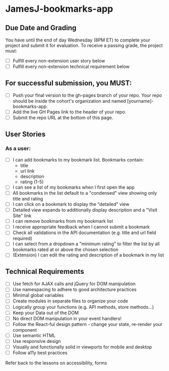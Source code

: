 # JamesJ-bookmarks-app

## Due Date and Grading
You have until the end of day Wednesday (8PM ET) to complete your project and submit it for evaluation. To receive a passing grade, the project must:

- [ ] Fulfill every non-extension user story below
- [ ] Fulfill every non-extension technical requirement below
## For successful submission, you MUST:

- [ ] Push your final version to the gh-pages branch of your repo. Your repo should be inside the cohort's organization and named [yourname]-bookmarks-app.
- [ ] Add the live GH Pages link to the header of your repo.
- [ ] Submit the repo URL at the bottom of this page.

## User Stories
### As a user:

- [ ] I can add bookmarks to my bookmark list. Bookmarks contain:
  - title
  - url link
  - description
  - rating (1-5)
- [ ] I can see a list of my bookmarks when I first open the app
- [ ] All bookmarks in the list default to a "condensed" view showing only title and rating
- [ ] I can click on a bookmark to display the "detailed" view
- [ ] Detailed view expands to additionally display description and a "Visit Site" link
- [ ] I can remove bookmarks from my bookmark list
- [ ] I receive appropriate feedback when I cannot submit a bookmark
- [ ] Check all validations in the API documentation (e.g. title and url field required)
- [ ] I can select from a dropdown a "minimum rating" to filter the list by all bookmarks rated at or above the chosen selection
- [ ] (Extension) I can edit the rating and description of a bookmark in my list

## Technical Requirements
- [ ] Use fetch for AJAX calls and jQuery for DOM manipulation
- [ ] Use namespacing to adhere to good architecture practices
- [ ] Minimal global variables
- [ ] Create modules in separate files to organize your code
- [ ] Logically group your functions (e.g. API methods, store methods...)
- [ ] Keep your Data out of the DOM
- [ ] No direct DOM manipulation in your event handlers!
- [ ] Follow the React-ful design pattern - change your state, re-render your component
- [ ] Use semantic HTML
- [ ] Use responsive design
- [ ] Visually and functionally solid in viewports for mobile and desktop
- [ ] Follow a11y best practices

Refer back to the lessons on accessibility, forms
